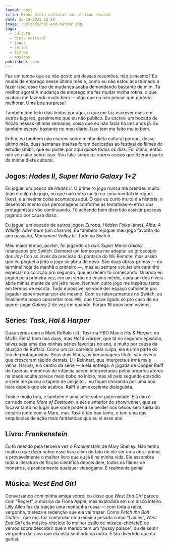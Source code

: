 ```yaml
---
layout: post
title: Minha dieta cultural nas últimas semanas
date: 25-10-2025 12:19
image: /uploads/hal-and-harper.jpg
tags:
  - cultura
  - dieta cultural
  - jogos
  - séries
  - livros
  - músicas
published: true
---
```

Faz um tempo que eu não posto um desses resumões, não é mesmo? Eu mudei de emprego nesse último mês e, como eu não estou acostumado a fazer isso, esse tipo de mudança acaba demandando bastante de mim. Tá melhor agora! A mudança de emprego me fez mudar minha rotina, o que acabou me fazendo muito bem — algo que eu não pensei que poderia melhorar. Uma boa surpresa!

Também tem feito dias lindos por aqui, o que me faz escrever mais em outros lugares, geralmente que eu não publico. Eu escrevi um bocado de ficção nessas últimas semanas, coisa que eu não fazia há uns anos já. Eu também escrevi bastante no meu diário. Isso tem me feito muito bem.

Enfim, eu também não escrevi sobre minha dieta cultural porque, desse último mês, duas semanas inteiras foram dedicadas ao festival de filmes do estúdio Ghibli, que eu postei por aqui quase todos os dias. Foi ótimo, então não vou falar sobre isso. Vou falar sobre _as outras coisas_ que fizeram parte da minha dieta cultural.

## Jogos: _Hades II_, _Super Mario Galaxy 1+2_

Eu joguei um pouco de _Hades II_. O primeiro jogo nunca me prendeu muito (não é culpa do jogo, eu que não entro muito na zona mental de rogue-likes), e a mesma coisa aconteceu aqui. O que eu curto muito é a história, o desenvolvimento dos personagens conforme as tentativas-e-erros dos protagonistas vão continuando. Tô achando bem divertido assistir pessoas jogando por causa disso.

Eu joguei um bocado de outros jogos: _Europa_, _Hidden Folks_ (amo), _Alba: A Wildlife Adventure_ (um charme). Eu também rejoguei meu jogo favorito do ano passado, _Monument Valley III_. Tudo no Switch.

Meu maior tempo, porém, foi jogando os dois _Super Mario Galaxy_ relançados pro Switch. Demorei um tempo pra me adaptar ao giroscópio dos Joy-Con ao invés da precisão da pontaria do Wii Remote, mas assim que eu peguei o jeito o jogo se abriu de novo. São duas obras-primas — eu terminei hoje de manhã o primeiro —, mas eu sempre vou ter um cantinho especial no coração pro segundo, que eu recém tô começando. Quando eu joguei pela primeira vez, em um verão no ensino médio, cada um dos níveis abria minha mente de um jeito novo. Nenhum outro jogo me inspirou tanto em termos de escrita. Tudo é possível se você der espaço suficiente pro jogador experimentar por ele mesmo. Com os relançamentos no Switch, eu finalmente posso aposentar meu Wii, que ficava ligado só pro caso de eu querer jogar _Galaxy 2_ de vez em quando. Foram 16 anos bem vividos.

## Séries: _Task_, _Hal & Harper_

Duas séries com o Mark Ruffalo (🔥): _Task_ na HBO Max e _Hal & Harper_, no MUBI. Ele tá bom nas duas, mas _Hal & Harper_, que tá no segundo episódio, talvez seja uma das minhas séries favoritas no ano, e muito por causa da atuação de Ruffalo. Como um pai corroído pela culpa, ele é uma parte do trio de protagonistas. Seus dois filhos, os personagens título, são jovens que cresceram rápido demais. Lili Reinhart, que interpreta a irmã mais velha, Harper, é o centro da série — e ela entrega. A jogada de Cooper Raiff de fazer as memórias de infância serem interpretadas pelos próprios atores na idade adulta parece meio bobo no início, mas ali pelo segundo episódio a série me puxou o tapete de um jeito… eu fiquei chorando por uma boa hora depois que ele acabou. Raiff é um excelente dialoguista.

_Task_ é muito boa, e também é uma série sobre paternidade. Ela não é carnuda como _Mare of Easttown_, a série anterior do showrunner, que se focava tanto no lugar que você poderia se perder nos becos sem saída do cenário junto com a Mare, mas _Task_ é tão boa tanto, e tem uma das sequências de ação mais fantásticas que eu vi esse ano

## Livro: _Frankenstein_

Eu tô relendo pela terceira vez o _Frankenstein_ de Mary Shelley. Não tenho muito o que dizer sobre esse livro além do fato de ele ser uma obra-prima, e provavelmente o melhor livro que eu já li na minha vida. Ele assombra toda a literatura de ficção científica depois dele, todos os filmes de monstros, e praticamente qualquer videogame. É realmente genial.

## Música: _West End Girl_

Conversando com minha amiga sobre, eu disse que _West End Girl_ parece com “Regret”, a música da Fiona Apple, mas explodida em um disco inteiro. Lilly Allen faz da traição uma montanha russa — com toda a raiva, vergonha, tristeza e redenção que ela vai trazer. Como _Fetch the Bolt Cutters_, que nos faz cantarolar uma música pesada como “Ladies”, _West End Girl_ cria música-chiclete (o melhor estilo de música-chiclete!) de versos sobre descobrir que o marido tem um “pussy palace”, ou de sentir vergonha da raiva que ela está sentindo da outra. É tão divertido quanto genial.